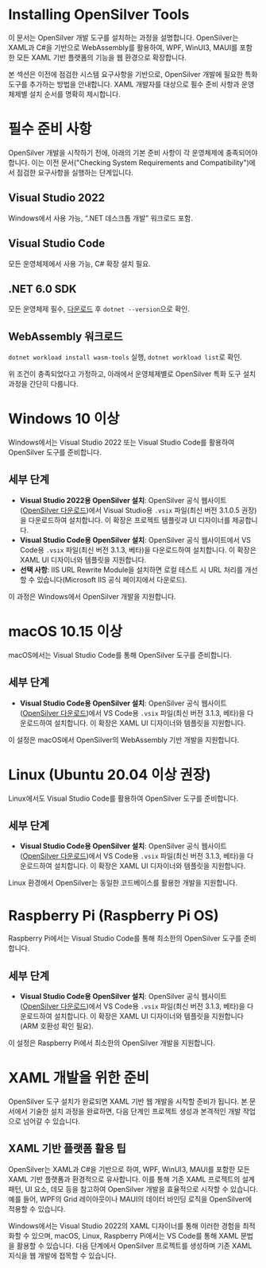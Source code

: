 # Installing OpenSilver Tools  
이 문서는 OpenSilver 개발 도구를 설치하는 과정을 설명합니다. OpenSilver는 XAML과 C#을 기반으로 WebAssembly를 활용하여, WPF, WinUI3, MAUI를 포함한 모든 XAML 기반 플랫폼의 기능을 웹 환경으로 확장합니다.

본 섹션은 이전에 점검한 시스템 요구사항을 기반으로, OpenSilver 개발에 필요한 특화 도구를 추가하는 방법을 안내합니다. XAML 개발자를 대상으로 필수 준비 사항과 운영체제별 설치 순서를 명확히 제시합니다.

# 필수 준비 사항  
OpenSilver 개발을 시작하기 전에, 아래의 기본 준비 사항이 각 운영체제에 충족되어야 합니다. 이는 이전 문서("Checking System Requirements and Compatibility")에서 점검한 요구사항을 실행하는 단계입니다.

## Visual Studio 2022  
Windows에서 사용 가능, “.NET 데스크톱 개발” 워크로드 포함.

## Visual Studio Code  
모든 운영체제에서 사용 가능, C# 확장 설치 필요.

## .NET 6.0 SDK  
모든 운영체제 필수, [다운로드](https://dotnet.microsoft.com/download/dotnet/6.0) 후 `dotnet --version`으로 확인.

## WebAssembly 워크로드  
`dotnet workload install wasm-tools` 실행, `dotnet workload list`로 확인.

위 조건이 충족되었다고 가정하고, 아래에서 운영체제별로 OpenSilver 특화 도구 설치 과정을 간단히 다룹니다.

# Windows 10 이상  
Windows에서는 Visual Studio 2022 또는 Visual Studio Code를 활용하여 OpenSilver 도구를 준비합니다.

## 세부 단계  
- **Visual Studio 2022용 OpenSilver 설치**: OpenSilver 공식 웹사이트([OpenSilver 다운로드](https://opensilver.net/download))에서 Visual Studio용 `.vsix` 파일(최신 버전 3.1.0.5 권장)을 다운로드하여 설치합니다. 이 확장은 프로젝트 템플릿과 UI 디자이너를 제공합니다.  
- **Visual Studio Code용 OpenSilver 설치**: OpenSilver 공식 웹사이트에서 VS Code용 `.vsix` 파일(최신 버전 3.1.3, 베타)을 다운로드하여 설치합니다. 이 확장은 XAML UI 디자이너와 템플릿을 지원합니다.  
- **선택 사항**: IIS URL Rewrite Module을 설치하면 로컬 테스트 시 URL 처리를 개선할 수 있습니다(Microsoft IIS 공식 페이지에서 다운로드).  

이 과정은 Windows에서 OpenSilver 개발을 지원합니다.

# macOS 10.15 이상  
macOS에서는 Visual Studio Code를 통해 OpenSilver 도구를 준비합니다.

## 세부 단계  
- **Visual Studio Code용 OpenSilver 설치**: OpenSilver 공식 웹사이트([OpenSilver 다운로드](https://opensilver.net/download))에서 VS Code용 `.vsix` 파일(최신 버전 3.1.3, 베타)을 다운로드하여 설치합니다. 이 확장은 XAML UI 디자이너와 템플릿을 지원합니다.  

이 설정은 macOS에서 OpenSilver의 WebAssembly 기반 개발을 지원합니다.

# Linux (Ubuntu 20.04 이상 권장)  
Linux에서도 Visual Studio Code를 활용하여 OpenSilver 도구를 준비합니다.

## 세부 단계  
- **Visual Studio Code용 OpenSilver 설치**: OpenSilver 공식 웹사이트([OpenSilver 다운로드](https://opensilver.net/download))에서 VS Code용 `.vsix` 파일(최신 버전 3.1.3, 베타)을 다운로드하여 설치합니다. 이 확장은 XAML UI 디자이너와 템플릿을 지원합니다.  

Linux 환경에서 OpenSilver는 동일한 코드베이스를 활용한 개발을 지원합니다.

# Raspberry Pi (Raspberry Pi OS)  
Raspberry Pi에서는 Visual Studio Code를 통해 최소한의 OpenSilver 도구를 준비합니다.

## 세부 단계  
- **Visual Studio Code용 OpenSilver 설치**: OpenSilver 공식 웹사이트([OpenSilver 다운로드](https://opensilver.net/download))에서 VS Code용 `.vsix` 파일(최신 버전 3.1.3, 베타)을 다운로드하여 설치합니다. 이 확장은 XAML UI 디자이너와 템플릿을 지원합니다(ARM 호환성 확인 필요).  

이 설정은 Raspberry Pi에서 최소한의 OpenSilver 개발을 지원합니다.

# XAML 개발을 위한 준비  
OpenSilver 도구 설치가 완료되면 XAML 기반 웹 개발을 시작할 준비가 됩니다. 본 문서에서 기술한 설치 과정을 완료하면, 다음 단계인 프로젝트 생성과 본격적인 개발 작업으로 넘어갈 수 있습니다.

## XAML 기반 플랫폼 활용 팁  
OpenSilver는 XAML과 C#을 기반으로 하여, WPF, WinUI3, MAUI를 포함한 모든 XAML 기반 플랫폼과 환경적으로 유사합니다. 이를 통해 기존 XAML 프로젝트의 설계 패턴, UI 요소, 데모 등을 참고하여 OpenSilver 개발을 효율적으로 시작할 수 있습니다. 예를 들어, WPF의 Grid 레이아웃이나 MAUI의 데이터 바인딩 로직을 OpenSilver에 적용할 수 있습니다.

Windows에서는 Visual Studio 2022의 XAML 디자이너를 통해 이러한 경험을 최적화할 수 있으며, macOS, Linux, Raspberry Pi에서는 VS Code를 통해 XAML 문법을 활용할 수 있습니다. 다음 단계에서 OpenSilver 프로젝트를 생성하며 기존 XAML 지식을 웹 개발에 접목할 수 있습니다.